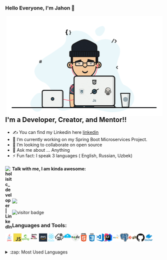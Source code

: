 ### Hello Everyone, I'm Jahon  👋

 <img align="right" alt="GIF" src="https://github.com/jbozarov/jbozarov/blob/main/coding.gif?raw=true" width="500" height="320" />


## I'm a Developer, Creator, and Mentor!!
- ✍ You can find my Linkedin here [linkedin]
- 🔭 I’m currently working on my Spring Boot Microservices Project.
- 👯 I’m looking to collaborate on open source
- 💬 Ask me about ... Anything
- ⚡ Fun fact: I speak 3 languages ( English, Russian, Uzbek)


#### Talk with me, I am kinda awesome: [<img align="left" alt="holisitc_developer | LinkedIn" width="22px" src="https://cdn.jsdelivr.net/npm/simple-icons@v3/icons/linkedin.svg" />][linkedin]
<br />



 <br>
  <br>
  <br>
  <img src="https://github-readme-stats.vercel.app/api?username=jbozarov&show_icons=true&line_height=45&include_all_commits=true" />
  <br>
  <br>
  <img src="https://visitor-badge.laobi.icu/badge?page_id=jbozarov" alt="visitor badge"/>
  <br>
</div>

### Languages and Tools:


<img align="left" alt="JAVA" width="26px" src="https://github.com/jbozarov/jbozarov/blob/main/icons/java-original-wordmark.svg" />
<img align="left" alt="JavaScript" width="26px" src="https://raw.githubusercontent.com/github/explore/80688e429a7d4ef2fca1e82350fe8e3517d3494d/topics/javascript/javascript.png"/>
<img align="left" alt="Spring Boot" width="26px" src="https://github.com/jbozarov/jbozarov/blob/main/icons/spring-original-wordmark.svg" />
<img align="left" alt="Maven" width="30px" src="https://github.com/jbozarov/jbozarov/blob/main/icons/apache_maven.png"/>
<img align="left" alt="AWS" width="26px" src="https://github.com/jbozarov/jbozarov/blob/main/icons/aws.jpg" />
<img align="left" alt="React" width="26px" src="https://github.com/jbozarov/jbozarov/blob/main/icons/react-original-wordmark.svg"/>
<img align="left" alt="Rest API" width="26px" src="https://github.com/jbozarov/jbozarov/blob/main/icons/rest-api.png" />
<img align="left" alt="Azure" width="26px" src="https://github.com/jbozarov/jbozarov/blob/main/icons/azure.png" />
<img align="left" alt="Node.js" width="26px" src="https://github.com/jbozarov/jbozarov/blob/main/icons/nodejs-2.svg" />
<img align="left" alt="HTML5" width="26px" src="https://raw.githubusercontent.com/github/explore/80688e429a7d4ef2fca1e82350fe8e3517d3494d/topics/html/html.png" />
<img align="left" alt="CSS3" width="26px" src="https://raw.githubusercontent.com/github/explore/80688e429a7d4ef2fca1e82350fe8e3517d3494d/topics/css/css.png" />
<img align="left" alt="Visual Studio Code" width="26px" src="https://raw.githubusercontent.com/github/explore/80688e429a7d4ef2fca1e82350fe8e3517d3494d/topics/visual-studio-code/visual-studio-code.png" />
<img align="left" alt="Intellij" width="26px" src="https://github.com/jbozarov/jbozarov/blob/main/icons/intellij2_.jpg"/>

<img align="left" alt="MYSQL" width="26px" src="https://github.com/jbozarov/jbozarov/blob/main/icons/mysql.png"/>
<img align="left" alt="postgreSQL" width="26px" src="https://raw.githubusercontent.com/github/explore/80688e429a7d4ef2fca1e82350fe8e3517d3494d/topics/postgresql/postgresql.png" />
<img align="left" alt="Git" width="26px" src="https://raw.githubusercontent.com/github/explore/80688e429a7d4ef2fca1e82350fe8e3517d3494d/topics/git/git.png"/>
<img align="left" alt="GitHub" width="26px" src="https://raw.githubusercontent.com/github/explore/78df643247d429f6cc873026c0622819ad797942/topics/github/github.png" />
<img align="left" alt="Docker" width="26px" src="https://raw.githubusercontent.com/github/explore/80688e429a7d4ef2fca1e82350fe8e3517d3494d/topics/docker/docker.png" />
<!-- <img align="left" alt="Terminal" width="26px" src="https://raw.githubusercontent.com/github/explore/80688e429a7d4ef2fca1e82350fe8e3517d3494d/topics/terminal/terminal.png" /> -->

<br />
<br />
<br />

<details>
  <summary>:zap: Most Used Languages</summary>

<img align="left" alt="Jahon's GitHub Top Languages" src="https://github-readme-stats.vercel.app/api/top-langs/?username=jbozarov" />

</details>

[linkedin]: https://www.linkedin.com/in/john-bozarov
